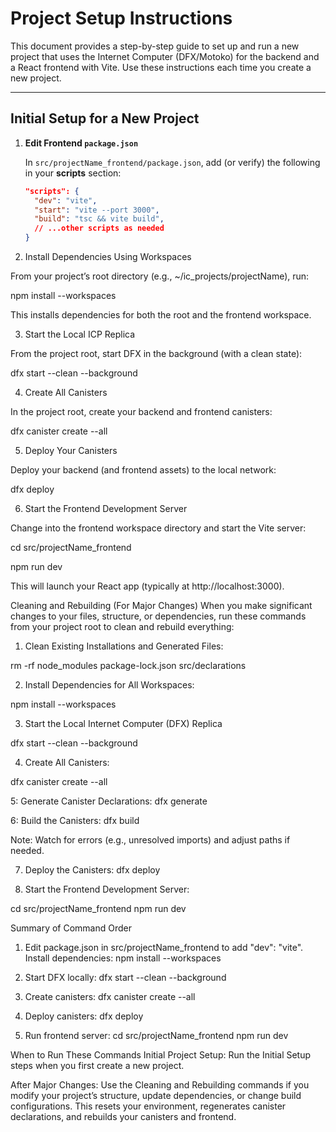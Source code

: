 # Project Setup Instructions

This document provides a step-by-step guide to set up and run a new project that uses the Internet Computer (DFX/Motoko) for the backend and a React frontend with Vite. Use these instructions each time you create a new project.

---

## Initial Setup for a New Project

1. **Edit Frontend `package.json`**

   In `src/projectName_frontend/package.json`, add (or verify) the following in your **scripts** section:

   ```json
   "scripts": {
     "dev": "vite",
     "start": "vite --port 3000",
     "build": "tsc && vite build",
     // ...other scripts as needed
   }

2. Install Dependencies Using Workspaces

From your project’s root directory (e.g., ~/ic_projects/projectName), run:

npm install --workspaces

This installs dependencies for both the root and the frontend workspace.

3. Start the Local ICP Replica

From the project root, start DFX in the background (with a clean state):

dfx start --clean --background

4. Create All Canisters

In the project root, create your backend and frontend canisters:

dfx canister create --all

5. Deploy Your Canisters

Deploy your backend (and frontend assets) to the local network:

dfx deploy

6. Start the Frontend Development Server

Change into the frontend workspace directory and start the Vite server:

cd src/projectName_frontend

npm run dev

This will launch your React app (typically at http://localhost:3000).

Cleaning and Rebuilding (For Major Changes)
When you make significant changes to your files, structure, or dependencies, run these commands from your project root to clean and rebuild everything:
1. Clean Existing Installations and Generated Files:

rm -rf node_modules package-lock.json src/declarations

2. Install Dependencies for All Workspaces:

npm install --workspaces

3. Start the Local Internet Computer (DFX) Replica

dfx start --clean --background

4. Create All Canisters:

dfx canister create --all

5: Generate Canister Declarations:
dfx generate

6: Build the Canisters:
dfx build

Note: Watch for errors (e.g., unresolved imports) and adjust paths if needed.

7. Deploy the Canisters:
dfx deploy

8. Start the Frontend Development Server:

cd src/projectName_frontend
npm run dev

Summary of Command Order
1. Edit package.json in src/projectName_frontend to add "dev": "vite".
Install dependencies:
npm install --workspaces

2. Start DFX locally:
dfx start --clean --background

3. Create canisters:
dfx canister create --all

4. Deploy canisters:
dfx deploy

5. Run frontend server:
cd src/projectName_frontend
npm run dev


When to Run These Commands
Initial Project Setup:
Run the Initial Setup steps when you first create a new project.

After Major Changes:
Use the Cleaning and Rebuilding commands if you modify your project’s structure, update dependencies, or change build configurations. This resets your environment, regenerates canister declarations, and rebuilds your canisters and frontend.